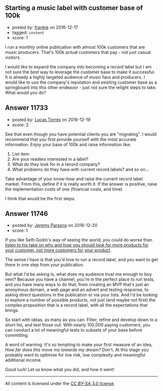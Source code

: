 ## Starting a music label with customer base of 100k

- posted by: [frankie](https://stackexchange.com/users/1480988/frankie) on 2016-12-17
- tagged: `content`
- score: 1

I run a monthly online publication with almost 100k customers that are music producers. That's 100k actual customers that pay - not just casual visitors. 

I would like to expand the company into becoming a record label but I am not sure the best way to leverage the customer base to make it successful. It is already a highly targeted audience of music fans and producers. I would like to use the company's  reputation and existing customer base as a springboard into this other endeavor - just not sure the relight steps to take. What would you do?


## Answer 11733

- posted by: [Lucas Torres](https://stackexchange.com/users/5780883/lucas-torres) on 2016-12-19
- score: 2

See that even though you have potential clients you are "migrating".
I would recommend that you first provide yourself with the most accurate information.
Enjoy your base of 100k and raise information like:

 1. List item
 2. Are your readers interested in a label?
 3. What do they look for in a record company?
 4. What problems do they have with current record labels?
and so on...

Take advantage of your know-how and raise the current record label market.
From this, define if it is really worth it.
If the answer is positive, raise the implementation costs of one (financial costs, and time)

I think that would be the first steps.


## Answer 11746

- posted by: [Jeremy Parsons](https://stackexchange.com/users/497810/jeremy-parsons) on 2016-12-20
- score: 1

<p>If you like Seth Godin's way of seeing the world, you could do worse than <a href="http://www.earwolf.com/episode/creating-scarcity/" rel="nofollow noreferrer">listen to his take on why and how you should look for more products for your customer, not more customers for your product</a>.</p>

<p>The sense I have is that you'd love to run a record label, and you want to get there in one step from your publication. </p>

<p>But what I'd be asking is, what does my audience trust me enough to buy next? Because you have a channel, you're in the perfect place to run tests, and you have many ways to do that, from creating an MVP that's just an anonymous domain, a web page and an advert and testing response, to asking direct questions in the publication or via your lists. And I'd be looking to explore a number of possible products, not just (and maybe not first) the complex proposition that is a record label, with all the expectations that brings.</p>

<p>So start with ideas, as many as you can. Filter, refine and develop down to a short list, and test those out. With nearly 100,000 paying customers, you can conduct a lot of meaningful tests to subsets of your base before committing. </p>

<p>A word of warning. It's so tempting to make your first measure of an idea, <em>How far does this move me towards my dream?</em> Don't. At this stage you probably want to optimise for low risk, low complexity and meaningful additional income.</p>

<p>Good luck! Let us know what you did, and how it went!</p>




---

All content is licensed under the [CC BY-SA 3.0 license](https://creativecommons.org/licenses/by-sa/3.0/).
